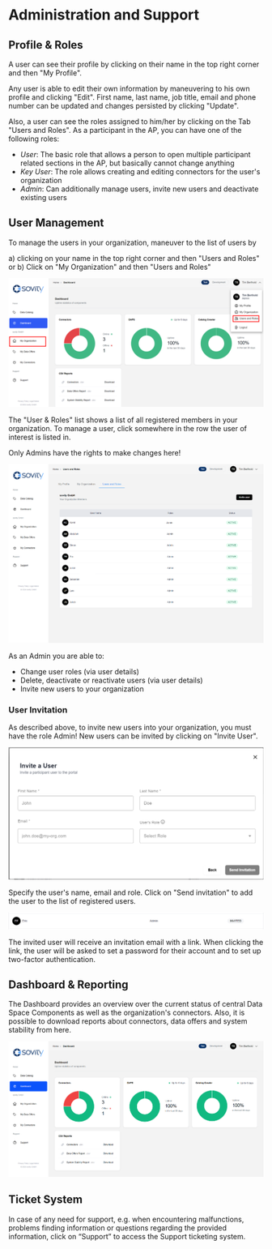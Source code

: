 # Administration and Support

## Profile & Roles

A user can see their profile by clicking on their name in the top right corner and then "My Profile".

Any user is able to edit their own information by maneuvering to his own profile and clicking "Edit".
First name, last name, job title, email and phone number can be updated and changes persisted by clicking "Update".

Also, a user can see the roles assigned to him/her by clicking on the Tab "Users and Roles".
As a participant in the AP, you can have one of the following roles:

- _User_: The basic role that allows a person to open multiple participant related sections in the AP, but basically cannot change anything
- _Key User_: The role allows creating and editing connectors for the user's organization
- _Admin_: Can additionally manage users, invite new users and deactivate existing users

## User Management

To manage the users in your organization, maneuver to the list of users by

a) clicking on your name in the top right corner and then "Users and Roles"
or b) Click on "My Organization" and then "Users and Roles"

![user-management](images/user-management.png)

The "User & Roles" list shows a list of all registered members in your organization.
To manage a user, click somewhere in the row the user of interest is listed in.

Only Admins have the rights to make changes here!

![users-list](images/users-list.png)

As an Admin you are able to:

- Change user roles (via user details)
- Delete, deactivate or reactivate users (via user details)
- Invite new users to your organization

### User Invitation

As described above, to invite new users into your organization, you must have the role Admin!
New users can be invited by clicking on "Invite User".

![invitation-form](images/invitation-form.png)

Specify the user's name, email and role.
Click on "Send invitation" to add the user to the list of registered users.

![invited-user](images/invited-user.png)

The invited user will receive an invitation email with a link.
When clicking the link, the user will be asked to set a password for their account and to set up two-factor authentication.

## Dashboard & Reporting

The Dashboard provides an overview over the current status of central Data Space Components as well as the organization's connectors.
Also, it is possible to download reports about connectors, data offers and system stability from here.

![dashboard](images/dashboard.png)

## Ticket System

In case of any need for support, e.g. when encountering malfunctions, problems finding information or questions regarding the provided information, click on “Support” to access the Support ticketing system.
